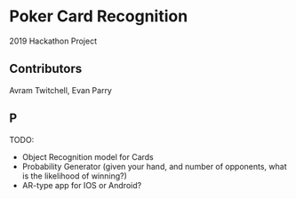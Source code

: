 # Poker Card Recognition

2019 Hackathon Project

## Contributors

Avram Twitchell, Evan Parry


## P

TODO:

* Object Recognition model for Cards
* Probability Generator (given your hand, and number of opponents,
                         what is the likelihood of winning?)
* AR-type app for IOS or Android?
